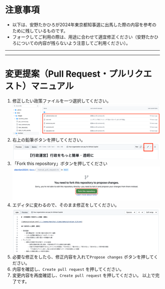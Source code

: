 # 注意事項
* 以下は、安野たかひろが2024年東京都知事選に出馬した際の内容を参考のために残しているものです。
* フォークしてご利用の際は、用途に合わせて適宜修正ください（安野たかひろについての内容が残らないよう注意してご利用ください）。

---
---

# 変更提案（Pull Request・プルリクエスト）マニュアル

1. 修正したい政策ファイルを一つ選択してください。
![SelectManifest](./images/select_manifest.png)
2. 右上の鉛筆ボタンを押してください。
![PencilButton](./images/pencil_button.png)
3. 「Fork this repository」ボタンを押してください
![ForkButton](./images/fork_button.png)
4. エディタに変わるので、そのまま修正をしてください。
![EditingManifest](./images/editing_manifest.png)
5. 必要な修正をしたら、修正内容を入れて`Propose changes` ボタンを押してください。
6. 内容を確認し、`Create pull request` を押してください。
7. 変更内容を再度確認し、`Create pull request` を押してください。
以上で完了です。
